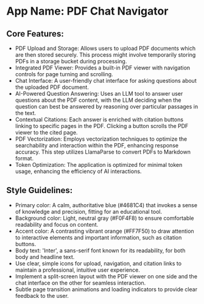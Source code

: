 # **App Name**: PDF Chat Navigator

## Core Features:

- PDF Upload and Storage: Allows users to upload PDF documents which are then stored securely. This process might involve temporarily storing PDFs in a storage bucket during processing.
- Integrated PDF Viewer: Provides a built-in PDF viewer with navigation controls for page turning and scrolling.
- Chat Interface: A user-friendly chat interface for asking questions about the uploaded PDF document.
- AI-Powered Question Answering: Uses an LLM tool to answer user questions about the PDF content, with the LLM deciding when the question can best be answered by reasoning over particular passages in the text.
- Contextual Citations: Each answer is enriched with citation buttons linking to specific pages in the PDF. Clicking a button scrolls the PDF viewer to the cited page.
- PDF Vectorization: Employs vectorization techniques to optimize the searchability and interaction within the PDF, enhancing response accuracy. This step utilizes LlamaParse to convert PDFs to Markdown format.
- Token Optimization: The application is optimized for minimal token usage, enhancing the efficiency of AI interactions.

## Style Guidelines:

- Primary color: A calm, authoritative blue (#4681C4) that invokes a sense of knowledge and precision, fitting for an educational tool.
- Background color: Light, neutral gray (#F0F4F8) to ensure comfortable readability and focus on content.
- Accent color: A contrasting vibrant orange (#FF7F50) to draw attention to interactive elements and important information, such as citation buttons.
- Body text: 'Inter', a sans-serif font known for its readability, for both body and headline text.
- Use clear, simple icons for upload, navigation, and citation links to maintain a professional, intuitive user experience.
- Implement a split-screen layout with the PDF viewer on one side and the chat interface on the other for seamless interaction.
- Subtle page transition animations and loading indicators to provide clear feedback to the user.